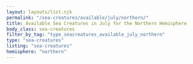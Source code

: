 ```yaml
---
layout: layouts/list.njk
permalink: "/sea-creatures/available/july/northern/"
title: Available Sea Creatures in July for the Northern Hemisphere
body_class: sea-creatures
filter_by_tag: "type_seacreatures_available_july_northern"
type: "sea-creatures"
listing: "sea-creatures"
hemisphere: "northern"
---
```

